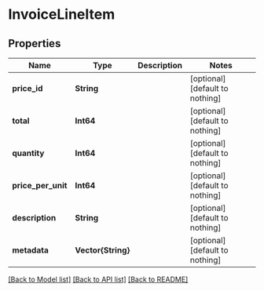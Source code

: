 # InvoiceLineItem


## Properties
Name | Type | Description | Notes
------------ | ------------- | ------------- | -------------
**price_id** | **String** |  | [optional] [default to nothing]
**total** | **Int64** |  | [optional] [default to nothing]
**quantity** | **Int64** |  | [optional] [default to nothing]
**price_per_unit** | **Int64** |  | [optional] [default to nothing]
**description** | **String** |  | [optional] [default to nothing]
**metadata** | **Vector{String}** |  | [optional] [default to nothing]


[[Back to Model list]](../README.md#models) [[Back to API list]](../README.md#api-endpoints) [[Back to README]](../README.md)


